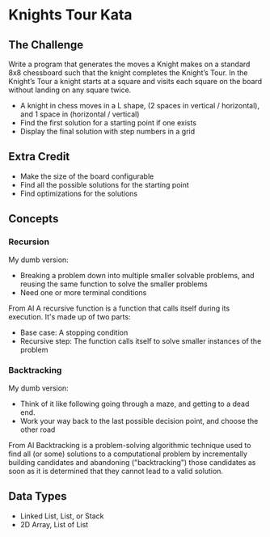 # Knights Tour Kata

## The Challenge
Write a program that generates the moves a Knight makes on a standard 8x8 chessboard such that the knight completes the Knight’s Tour. In the Knight’s Tour a knight starts at a square and visits each square on the board without landing on any square twice. 
* A knight in chess moves in a L shape, (2 spaces in vertical / horizontal), and 1 space in (horizontal / vertical)
* Find the first solution for a starting point if one exists
* Display the final solution with step numbers in a grid

## Extra Credit
* Make the size of the board configurable
* Find all the possible solutions for the starting point
* Find optimizations for the solutions

## Concepts

### Recursion
My dumb version: 
- Breaking a problem down into multiple smaller solvable problems, and reusing the same function to solve the smaller problems
- Need one or more terminal conditions

From AI
A recursive function is a function that calls itself during its execution. It's made up of two parts:
- Base case: A stopping condition
- Recursive step: The function calls itself to solve smaller instances of the problem

### Backtracking
My dumb version: 
- Think of it like following going through a maze, and getting to a dead end.
- Work your way back to the last possible decision point, and choose the other road

From AI
Backtracking is a problem-solving algorithmic technique used to find all (or some) solutions to a computational problem by incrementally building candidates and abandoning ("backtracking") those candidates as soon as it is determined that they cannot lead to a valid solution.

## Data Types
- Linked List, List, or Stack
- 2D Array, List of List
